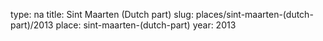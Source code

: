 type: na
title: Sint Maarten (Dutch part)
slug: places/sint-maarten-(dutch-part)/2013
place: sint-maarten-(dutch-part)
year: 2013
